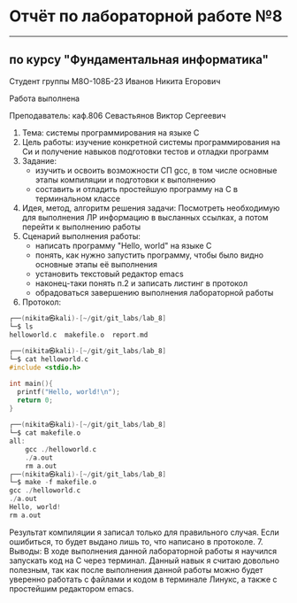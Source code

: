 # Отчёт по лабораторной работе №8

---

## по курсу "Фундаментальная информатика"


Студент группы М8О-108Б-23 Иванов Никита Егорович

Работа выполнена

Преподаватель: каф.806 Севастьянов Виктор Сергеевич

1. Тема: системы программирования на языке С
2. Цель работы: изучение конкретной системы программирования на Си и получение навыков подготовки тестов и отладки программ
3. Задание: 
   - изучить и освоить возможности СП gcc, в том числе основные этапы компиляции и подготовки к выполнению
   - составить и отладить простейшую программу на C в терминальном классе
4. Идея, метод, алгоритм решения задачи:
   Посмотреть необходимую для выполнения ЛР информацию в высланных ссылках, а потом перейти к выполнению работы 
5. Сценарий выполнения работы:
   - написать программу "Hello, world" на языке С
   - понять, как нужно запустить программу, чтобы было видно основные этапы её выполнения
   - установить текстовый редактор emacs
   - наконец-таки понять п.2 и записать листинг в протокол
   - обрадоваться завершению выполнения лабораторной работы
6. Протокол:
```c
┌──(nikita㉿kali)-[~/git/git_labs/lab_8]
└─$ ls
helloworld.c  makefile.o  report.md
                                                                                
┌──(nikita㉿kali)-[~/git/git_labs/lab_8]
└─$ cat helloworld.c
#include <stdio.h>

int main(){
  printf("Hello, world!\n");
  return 0;
}
                                                                                
┌──(nikita㉿kali)-[~/git/git_labs/lab_8]
└─$ cat makefile.o  
all:
	gcc ./helloworld.c
	./a.out
	rm a.out                                                                                
┌──(nikita㉿kali)-[~/git/git_labs/lab_8]
└─$ make -f makefile.o
gcc ./helloworld.c
./a.out
Hello, world!
rm a.out

```
Результат компиляции я записал только для правильного случая. Если ошибиться, то будет выдано лишь то, что написано в протоколе.
7. Выводы: В ходе выполнения данной лабораторной работы я научился запускать код на C через терминал. Данный навык я считаю довольно полезным, так как после выполнения данной работы можно будет уверенно работать с файлами и кодом в терминале Линукс, а также с простейшим редактором emacs.